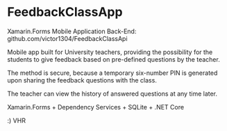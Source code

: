 # FeedbackClassApp
Xamarin.Forms Mobile Application
Back-End: github.com/victor1304/FeedbackClassApi

Mobile app built for University teachers, providing the possibility for the students to give feedback based on pre-defined questions by the teacher.

The method is secure, because a temporary six-number PIN is generated upon sharing the feedback questions with the class.

The teacher can view the history of answered questions at any time later.

Xamarin.Forms + Dependency Services + SQLite + .NET Core

:) VHR
